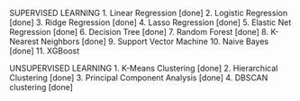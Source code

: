 SUPERVISED LEARNING
    1. Linear Regression [done]
    2. Logistic Regression [done]
    3. Ridge Regression  [done]
    4. Lasso Regression [done]
    5. Elastic Net Regression [done]
    6. Decision Tree [done]
    7. Random Forest [done]
    8. K-Nearest Neighbors [done]
    9. Support Vector Machine
    10. Naive Bayes [done]
    11. XGBoost

UNSUPERVISED LEARNING
    1. K-Means Clustering [done]
    2. Hierarchical Clustering [done]
    3. Principal Component Analysis [done]
    4. DBSCAN clustering [done]